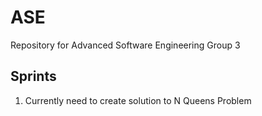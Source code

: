 # ASE

Repository for Advanced Software Engineering Group 3

## Sprints
1. Currently need to create solution to N Queens Problem
